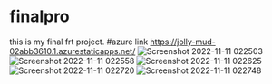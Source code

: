 # finalpro
this is my final frt project.
#azure link https://jolly-mud-02abb3610.1.azurestaticapps.net/
![Screenshot 2022-11-11 022503](https://user-images.githubusercontent.com/79569235/201204566-f44055b4-c656-42de-922d-cb7fabfec222.jpg)
![Screenshot 2022-11-11 022558](https://user-images.githubusercontent.com/79569235/201204575-c4373615-36d4-4e92-af60-ffe7a014b493.jpg)
![Screenshot 2022-11-11 022625](https://user-images.githubusercontent.com/79569235/201204579-55196e3f-2239-4a71-b99d-de7c310ccec8.jpg)
![Screenshot 2022-11-11 022720](https://user-images.githubusercontent.com/79569235/201204584-1fa7b9ab-2214-4981-a17b-eec42ee9bcab.jpg)
![Screenshot 2022-11-11 022748](https://user-images.githubusercontent.com/79569235/201204586-1ffc4c84-0688-4de0-acf2-bbcd1d8dcc81.jpg)
